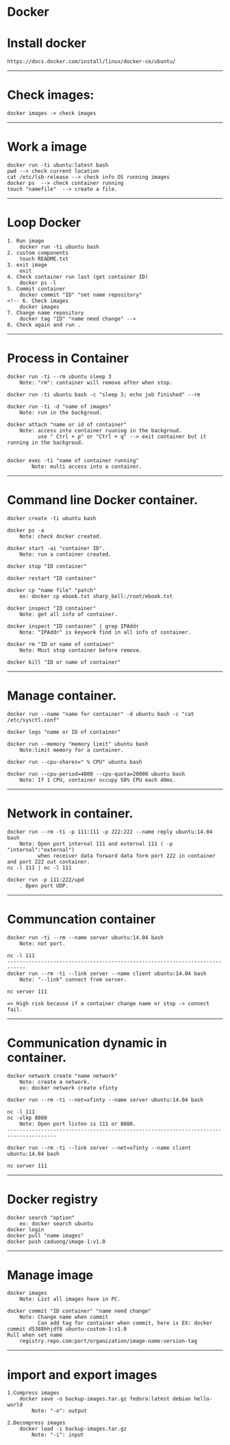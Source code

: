 # Docker

# Install docker 
	https://docs.docker.com/install/linux/docker-ce/ubuntu/

--------------------------------------------------------------------

# Check images: 
	docker images -> check images
---------------------------------------------------------------------

# Work a image
	docker run -ti ubuntu:latest bash
	pwd --> check current location
	cat /etc/lsb-release --> check info OS running images  
	docker ps  --> check container running
	touch "namefile"  --> create a file.
--------------------------------------------------------------------

# Loop Docker 
	1. Run image
		docker run -ti ubuntu bash
	2. custom components
		touch README.txt
	3. exit image
		exit
	4. Check container run last (get container ID)
		docker ps -l
	5. Commit container
		docker commit "ID" "set name repository"
	<!-- 6. Check images
		docker images
	7. Change name repository 
		docker tag "ID" "name need change" -->
	8. Check again and run .
--------------------------------------------------------------------

# Process in Container
	docker run -ti --rm ubuntu sleep 3 
		Note: "rm": container will remove after when stop.

	docker run -ti ubuntu bash -c "sleep 3; echo job finished" --rm 
	
	docker run -ti -d "name of images" 
		Note: run in the backgroud.

	docker attach "name or id of container" 
		Note: access into container ruuning in the backgroud.
			  use " Ctrl + p" or "Ctrl + q" --> exit container but it running in the backgroud.
	

	docker exec -ti "name of container running"  
			Note: multi access into a container. 
--------------------------------------------------------------------

# Command line Docker container.
	docker create -ti ubuntu bash 

	docker ps -a  
		Note: check docker created.

	docker start -ai "container ID". 
		Note: run a container created.

	docker stop "ID container" 

	docker restart "ID container"

	docker cp "name file" "patch" 
		ex: docker cp ebook.txt sharp_bell:/root/ebook.txt
	
	docker inspect "ID container"  
		Note: get all info of container. 

	docker inspect "ID container" | grep IPAddr   
		Note: "IPAddr" is keywork find in all info of container.

	docker rm "ID or name of container" 
		Note: Must stop container before remove. 

	docker kill "ID or name of container" 
--------------------------------------------------------------------

# Manage container.
	docker run --name "name for container" -d ubuntu bash -c "cat /etc/sysctl.conf"
		
	docker logs "name or ID of container"

	docker run --memory "memory limit" ubuntu bash   
		Note:limit memory for a container.

	docker run --cpu-shares=" % CPU" ubuntu bash

	docker run --cpu-period=4000 --cpu-quota=20000 ubuntu bash
		Note: If 1 CPU, container occupy 50% CPU each 40ms.
--------------------------------------------------------------------

# Network in container.
	docker run --rm -ti -p 111:111 -p 222:222 --name reply ubuntu:14.04 bash
		Note: Open port internal 111 and external 111 ( -p "internal":"external")
			  when receiver data forward data form port 222 in container and port 222 out container.
	nc -l 111 | nc -l 111

	docker run -p 111:222/upd 
		. Open port UDP.
--------------------------------------------------------------------

# Communcation container
	docker run -ti --rm --name server ubuntu:14.04 bash	
		Note: not port.
	
	nc -l 111
	----------------------------------------------------------------------------
	docker run --rm -ti --link server --name client ubuntu:14.04 bash
		Note: "--link" connect from server.

	nc server 111

	=> High risk because if a container change name or stop -> connect fail. 
--------------------------------------------------------------------

# Communication dynamic in container.
	docker network create "name network"  
		Note: create a network.
		ex: docker network create xfinty

	docker run --rm -ti --net=xfinty --name server ubuntu:14.04 bash
	
	nc -l 111
	nc -vlkp 8080
		Note: Open port listen is 111 or 8080.
	--------------------------------------------------------------------------------------

	docker run --rm -ti --link server --net=xfinty --name client ubuntu:14.04 bash

	nc server 111
--------------------------------------------------------------------

# Docker registry
	docker search "option" 
		ex: docker search ubuntu  
	docker login 
	docker pull "name images"
	docker push caduong/image-1:v1.0
--------------------------------------------------------------------

# Manage image
	docker images 
		Note: List all images have in PC.

	docker commit "ID container" "name need change"
		Note: Change name when commit  
			  Can add tag for container when commit, here is EX: docker commit d5388hhjdf8 ubuntu-custom-1:v1.0	
	Rull when set name
		registry.repo.com:port/organization/image-name:version-tag
--------------------------------------------------------------------

# import and export images
	1.Compress images
		docker save -o backup-images.tar.gz fedora:latest debian hello-world
			Note: "-o": output 

	2.Decompress images
		docker load -i backup-images.tar.gz
			Note: "-i": input